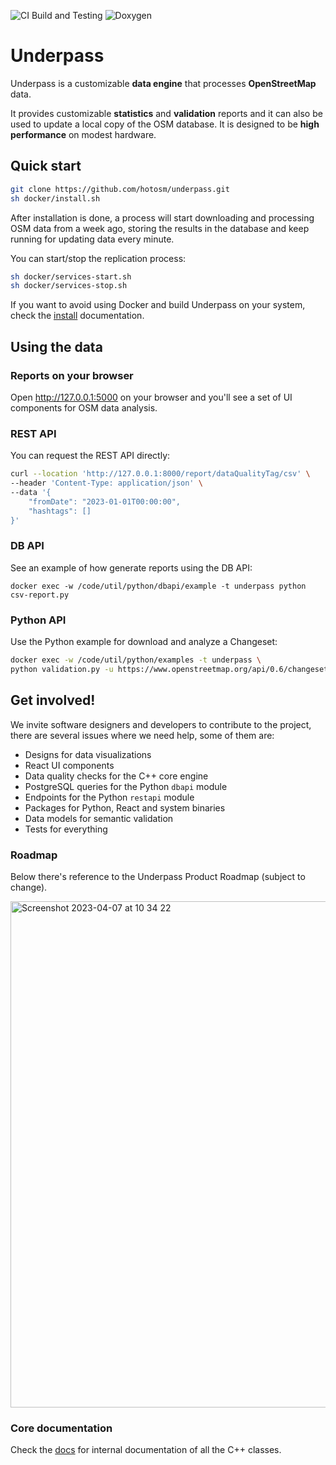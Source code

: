 ![CI Build and Testing](https://github.com/hotosm/underpass/actions/workflows/run_tests.yml/badge.svg)
![Doxygen](https://github.com/hotosm/underpass/actions/workflows/main.yml/badge.svg)

# Underpass

Underpass is a customizable **data engine** that processes **OpenStreetMap** data.

It provides customizable **statistics** and **validation** reports and it can also be used to
update a local copy of the OSM database. It is designed to be **high performance** on modest hardware.

## Quick start

```sh
git clone https://github.com/hotosm/underpass.git
sh docker/install.sh
```

After installation is done, a process will start downloading and processing
OSM data from a week ago, storing the results in the database and keep running
for updating data every minute.

You can start/stop the replication process:

```sh
sh docker/services-start.sh
sh docker/services-stop.sh
```

If you want to avoid using Docker and build Underpass on your system, check
the [install](https://github.com/hotosm/underpass/blob/master/doc/install.md) 
documentation.

## Using the data

### Reports on your browser

Open http://127.0.0.1:5000 on your browser and you'll see a set of UI components
for OSM data analysis.

### REST API

You can request the REST API directly:

```sh
curl --location 'http://127.0.0.1:8000/report/dataQualityTag/csv' \
--header 'Content-Type: application/json' \
--data '{
    "fromDate": "2023-01-01T00:00:00",
    "hashtags": []
}'
```

### DB API

See an example of how generate reports using the DB API:

`docker exec -w /code/util/python/dbapi/example -t underpass python csv-report.py`

### Python API

Use the Python example for download and analyze a Changeset:

```sh
docker exec -w /code/util/python/examples -t underpass \
python validation.py -u https://www.openstreetmap.org/api/0.6/changeset/133637588/download -c place
```

## Get involved!

We invite software designers and developers to contribute to the project, there are several issues
where we need help, some of them are:

* Designs for data visualizations
* React UI components
* Data quality checks for the C++ core engine
* PostgreSQL queries for the Python `dbapi` module
* Endpoints for the Python `restapi` module
* Packages for Python, React and system binaries
* Data models for semantic validation
* Tests for everything

### Roadmap

Below there's reference to the Underpass Product Roadmap (subject to change).

<img width="810" alt="Screenshot 2023-04-07 at 10 34 22" src="https://user-images.githubusercontent.com/1226194/230617809-8d5a2757-3ba8-4097-b03e-650364f75dd5.png">

### Core documentation

Check the [docs](https://hotosm.github.io/underpass/annotated.html) for
internal documentation of all the C++ classes.

